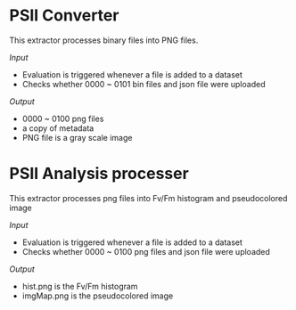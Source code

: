 # PSII Converter

This extractor processes binary files into PNG files. 

_Input_

  - Evaluation is triggered whenever a file is added to a dataset
  - Checks whether 0000 ~ 0101 bin files and json file were uploaded
    
_Output_

  - 0000 ~ 0100 png files 
  - a copy of metadata
  - PNG file is a gray scale image


# PSII Analysis processer

This extractor processes png files into Fv/Fm histogram and pseudocolored image

_Input_

  - Evaluation is triggered whenever a file is added to a dataset
  - Checks whether 0000 ~ 0100 png files and json file were uploaded
  
_Output_

  - hist.png is the Fv/Fm histogram
  - imgMap.png is the pseudocolored image
